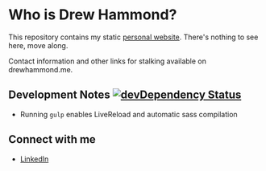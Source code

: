 Who is Drew Hammond?
====================

This repository contains my static [personal website](https://drewhammond.me). There's nothing to see here, move along.

Contact information and other links for stalking available on drewhammond.me.

## Development Notes [![devDependency Status](https://david-dm.org/drewhammond/drewhammond.github.io/dev-status.svg?style=flat)](https://david-dm.org/drewhammond/drewhammond.github.io#info=devDependencies)

- Running `gulp` enables LiveReload and automatic sass compilation

## Connect with me

- [LinkedIn](https://www.linkedin.com/in/andrewdhammond)
